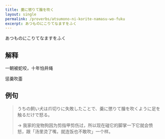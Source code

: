 ```yaml
---
title: 羹に懲りて膾を吹く
layout: single
permalink: /proverbs/atsumono-ni-korite-namasu-wo-fuku
excerpt: あつものにこりてなますをふく
---
```


あつものにこりてなますをふく

## 解释

一朝被蛇咬，十年怕井绳

惩羹吹齑

## 例句

> うちの飼い犬は爪切りに失敗したことで、羹に懲りて膾を吹くように足を触るだけで怒る。
>
> → 我家的宠物狗因为剪指甲剪伤过，所以现在碰它的脚掌一下它就会愤怒，跟「汤里烫了嘴，就连饭也不敢吹」一个样。

